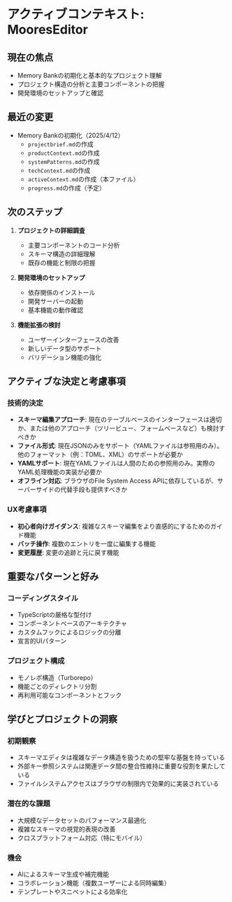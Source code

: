 # アクティブコンテキスト: MooresEditor

## 現在の焦点
- Memory Bankの初期化と基本的なプロジェクト理解
- プロジェクト構造の分析と主要コンポーネントの把握
- 開発環境のセットアップと確認

## 最近の変更
- Memory Bankの初期化（2025/4/12）
  - `projectbrief.md`の作成
  - `productContext.md`の作成
  - `systemPatterns.md`の作成
  - `techContext.md`の作成
  - `activeContext.md`の作成（本ファイル）
  - `progress.md`の作成（予定）

## 次のステップ
1. **プロジェクトの詳細調査**
   - 主要コンポーネントのコード分析
   - スキーマ構造の詳細理解
   - 既存の機能と制限の把握

2. **開発環境のセットアップ**
   - 依存関係のインストール
   - 開発サーバーの起動
   - 基本機能の動作確認

3. **機能拡張の検討**
   - ユーザーインターフェースの改善
   - 新しいデータ型のサポート
   - バリデーション機能の強化

## アクティブな決定と考慮事項

### 技術的決定
- **スキーマ編集アプローチ**: 現在のテーブルベースのインターフェースは適切か、または他のアプローチ（ツリービュー、フォームベースなど）も検討すべきか
- **ファイル形式**: 現在JSONのみをサポート（YAMLファイルは参照用のみ）。他のフォーマット（例：TOML、XML）のサポートが必要か
- **YAMLサポート**: 現在YAMLファイルは人間のための参照用のみ。実際のYAML処理機能の実装が必要か
- **オフライン対応**: ブラウザのFile System Access APIに依存しているが、サーバーサイドの代替手段も提供すべきか

### UX考慮事項
- **初心者向けガイダンス**: 複雑なスキーマ編集をより直感的にするためのガイド機能
- **バッチ操作**: 複数のエントリを一度に編集する機能
- **変更履歴**: 変更の追跡と元に戻す機能

## 重要なパターンと好み

### コーディングスタイル
- TypeScriptの厳格な型付け
- コンポーネントベースのアーキテクチャ
- カスタムフックによるロジックの分離
- 宣言的UIパターン

### プロジェクト構成
- モノレポ構造（Turborepo）
- 機能ごとのディレクトリ分割
- 再利用可能なコンポーネントとフック

## 学びとプロジェクトの洞察

### 初期観察
- スキーマエディタは複雑なデータ構造を扱うための堅牢な基盤を持っている
- 外部キー参照システムは関連データ間の整合性維持に重要な役割を果たしている
- ファイルシステムアクセスはブラウザの制限内で効果的に実装されている

### 潜在的な課題
- 大規模なデータセットのパフォーマンス最適化
- 複雑なスキーマの視覚的表現の改善
- クロスプラットフォーム対応（特にモバイル）

### 機会
- AIによるスキーマ生成や補完機能
- コラボレーション機能（複数ユーザーによる同時編集）
- テンプレートやスニペットによる効率化
